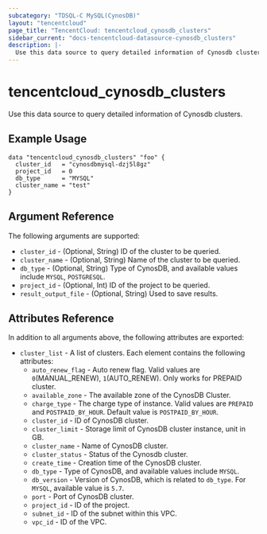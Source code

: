 ```yaml
---
subcategory: "TDSQL-C MySQL(CynosDB)"
layout: "tencentcloud"
page_title: "TencentCloud: tencentcloud_cynosdb_clusters"
sidebar_current: "docs-tencentcloud-datasource-cynosdb_clusters"
description: |-
  Use this data source to query detailed information of Cynosdb clusters.
---
```


# tencentcloud_cynosdb_clusters

Use this data source to query detailed information of Cynosdb clusters.

## Example Usage

```hcl
data "tencentcloud_cynosdb_clusters" "foo" {
  cluster_id   = "cynosdbmysql-dzj5l8gz"
  project_id   = 0
  db_type      = "MYSQL"
  cluster_name = "test"
}
```

## Argument Reference

The following arguments are supported:

* `cluster_id` - (Optional, String) ID of the cluster to be queried.
* `cluster_name` - (Optional, String) Name of the cluster to be queried.
* `db_type` - (Optional, String) Type of CynosDB, and available values include `MYSQL`, `POSTGRESQL`.
* `project_id` - (Optional, Int) ID of the project to be queried.
* `result_output_file` - (Optional, String) Used to save results.

## Attributes Reference

In addition to all arguments above, the following attributes are exported:

* `cluster_list` - A list of clusters. Each element contains the following attributes:
  * `auto_renew_flag` - Auto renew flag. Valid values are `0`(MANUAL_RENEW), `1`(AUTO_RENEW). Only works for PREPAID cluster.
  * `available_zone` - The available zone of the CynosDB Cluster.
  * `charge_type` - The charge type of instance. Valid values are `PREPAID` and `POSTPAID_BY_HOUR`. Default value is `POSTPAID_BY_HOUR`.
  * `cluster_id` - ID of CynosDB cluster.
  * `cluster_limit` - Storage limit of CynosDB cluster instance, unit in GB.
  * `cluster_name` - Name of CynosDB cluster.
  * `cluster_status` - Status of the Cynosdb cluster.
  * `create_time` - Creation time of the CynosDB cluster.
  * `db_type` - Type of CynosDB, and available values include `MYSQL`.
  * `db_version` - Version of CynosDB, which is related to `db_type`. For `MYSQL`, available value is `5.7`.
  * `port` - Port of CynosDB cluster.
  * `project_id` - ID of the project.
  * `subnet_id` - ID of the subnet within this VPC.
  * `vpc_id` - ID of the VPC.



